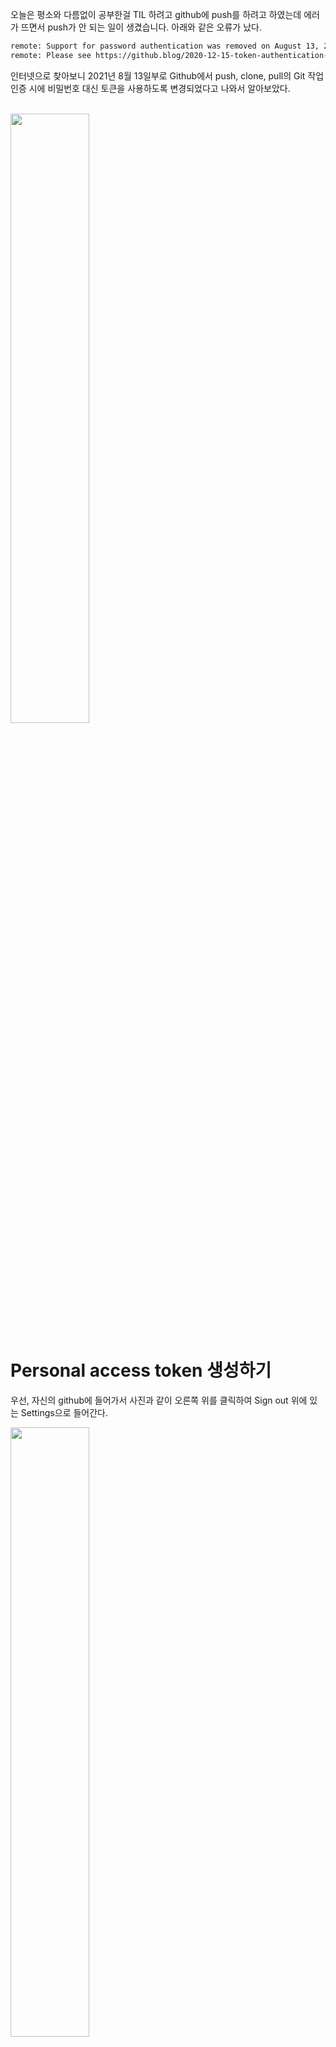 
오늘은 평소와 다름없이 공부한걸 TIL 하려고 github에 push를 하려고 하였는데 에러가 뜨면서 push가 안 되는 일이 생겼습니다. 아래와 같은 오류가 났다.

```bash
remote: Support for password authentication was removed on August 13, 2021. Please use a personal access token instead. 
remote: Please see https://github.blog/2020-12-15-token-authentication-requirements-for-git-operations/ for more information. fatal: unable to access 'https://github.com/yagi4168/TIL.git/': The requested URL returned error: 403
```

인터넷으로 찾아보니 2021년 8월 13일부로 Github에서 push, clone, pull의 Git 작업 인증 시에 비밀번호 대신 토큰을 사용하도록 변경되었다고 나와서 알아보았다.

<br>

<img src = "" width = "50%" height="50%">

# Personal access token 생성하기
우선, 자신의 github에 들어가서 사진과 같이 오른쪽 위를 클릭하여 Sign out 위에 있는 Settings으로 들어간다.

<img src = "https://blog.kakaocdn.net/dn/bJfkQV/btrb7zY2vO2/9eilW7ZJBb6kmO3TWikRcK/img.png" width = "50%" height="50%">

그 후에 왼쪽의 사이드 바에서 Developer settings를 클릭하여 들어간다.

<img src = "https://blog.kakaocdn.net/dn/NQcFa/btrcjab8fUk/VMCUQUyrez99mgYVgpZjs0/img.png" width = "50%" height="50%">

그리고 또다시 왼쪽의 사이드 바에서 Personal access tokens를 클릭하여 들어가서, 오른쪽 위의 Generate
new token을 클릭한다.

<img src = "https://blog.kakaocdn.net/dn/BirMb/btrb9QeIKx3/5nBKCQgUsdIUCiLCorz65K/img.png" width = "50%" height="50%">

<img src = "https://blog.kakaocdn.net/dn/b95kTV/btrb9P1bDtB/L9aTQvPuCwRqVy0DFmdjF1/img.png" width = "50%" height="50%">

<br>

Generate new token을 클릭하셨으면 이제 토큰을 생성하는 단계이다. 아래와 같은 화면이 보인다.

- Note: 어떠한 용도의 토큰인지 알 수 있도록 이름을 지어준다.
- Select scopes: 해당 토큰에 부여할 권한을 선택한다. (자신의 용도에 맞게 설정)
(레파지토리 관리만이 목적이라면 repo만 클릭해주면된다. (그러면 그 하위의 항목도 체크됨)

<img src = "https://blog.kakaocdn.net/dn/bgiJWI/btrb7bD83ru/uNOUfH2DezQwNTw3kpXttK/img.png" width = "50%" height="50%">

<br>

여기까지 했다면, 맨 아래의 초록색 버튼인 Generate token을 클릭하셔서 토큰을 생성해준다.

<img src = "https://blog.kakaocdn.net/dn/t9izv/btrb66P02Q3/Zxmu0mmXCwMW6nmTNaCW5k/img.png" width = "50%" height="50%">

자 여기까지 하셨다면 아래와 같은 토큰이 생성된다. 이제 이 토큰을 사용해 줄 건데, **다음에 다시 토큰 값을 확인할 수 없으니 이 토큰을 안전한 곳에 저장한다.** 

<br>

여기까지 했으면, 이제 git push, clone, pull 등을 하실 때 PW를 입력하라고 나오면 비밀번호 대신에 방금 생성해준 토큰 값을 입력하면 된다. 하지만 mac os 환경에서 여기까지 하고 git push 명령어를 하였는데,

```shell
remote: Support for password authentication was removed on August 13, 2021. Please use a personal access to ken instead. ... The requested URL returned error: 403
```

이처럼 403 에러가 계속 뜬다면 아래를 보고 따라하자.

<br>

# The requested URL returned error: 403 에러
이 경우는 키체인에 저장되어있는 비밀번호 때문에 나는 것이라고 한다. 매우 간단하게 해결해 보자.

우선 cmd + space bar를 눌러서 Spotlight에서 키체인 접근을 찾아서 실행해주자
<img src = "https://blog.kakaocdn.net/dn/p2e4Q/btrcb78mXqn/WGheOfLR4FNetWU42qArR1/img.png" width = "50%" height="50%">

<br>

그러면 아래와 같이 나올 텐데, 키체인에 "로그인"이라고 되어있는 github.com을 클릭하여 들어가자

<img src = "https://blog.kakaocdn.net/dn/ob0Cz/btrb7yFUUBB/M7bQop6yURlEDvo7SJK621/img.png" width = "50%" height="50%">

자 그러면 아래와 같은 화면이 나올거다.

<img src = "https://blog.kakaocdn.net/dn/T82Kk/btrb83ejNO7/yIHYs8mig0sF8iboDzIX1K/img.png" width = "50%" height="50%">

이제 암호 보기 오른쪽의 네모 박스를 체크하여 그 안에 있는 github의 비밀번호를 아까 고이 모셔둔 토큰으로
대체해주시면 이제 push를 했을 때 문제없이 될것이다.